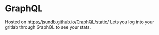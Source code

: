 # GraphQL
Hosted on https://jsundb.github.io/GraphQL/static/
Lets you log into your gritlab through GraphQL to see your stats.
